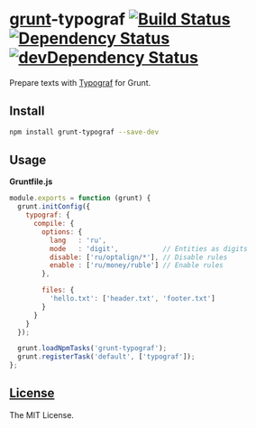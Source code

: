 # [grunt](http://gruntjs.com/)-typograf [![Build Status](https://travis-ci.org/typograf/grunt-typograf.png?branch=master)](https://travis-ci.org/typograf/grunt-typograf) [![Dependency Status](https://david-dm.org/typograf/grunt-typograf.svg)](https://david-dm.org/typograf/grunt-typograf) [![devDependency Status](https://david-dm.org/typograf/grunt-typograf/dev-status.svg)](https://david-dm.org/typograf/grunt-typograf#info=devDependencies)

Prepare texts with [Typograf](https://github.com/typograf/typograf) for Grunt.

## Install

```bash
npm install grunt-typograf --save-dev
```

## Usage

**Gruntfile.js**

```js
module.exports = function (grunt) {
  grunt.initConfig({
    typograf: {
      compile: {
        options: {
          lang   : 'ru',
          mode   : 'digit',           // Entities as digits
          disable: ['ru/optalign/*'], // Disable rules
          enable : ['ru/money/ruble'] // Enable rules
        },

        files: {
          'hello.txt': ['header.txt', 'footer.txt']
        }
      }
    }
  });

  grunt.loadNpmTasks('grunt-typograf');
  grunt.registerTask('default', ['typograf']);
};
```

## [License](https://github.com/typograf/grunt-typograf/blob/master/LICENSE)

The MIT License.
